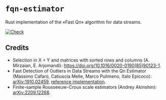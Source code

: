 # `fqn-estimator`

Rust implementation of the «Fast Qn» algorithm for data streams.

[![Check](https://github.com/eigenein/rust-fqn-estimator/actions/workflows/check.yaml/badge.svg)](https://github.com/eigenein/rust-fqn-estimator/actions/workflows/check.yaml)

## Credits

- Selection in X + Y and matrices with sorted rows and columns (A. Mirzaian, E. Arjomandi): <https://doi.org/10.1016/0020-0190(85)90123-1>.
- Fast Detection of Outliers in Data Streams with the Qn Estimator (Massimo Cafaro, Catiuscia Melle, Marco Pulimeno, Italo Epicoco): [arXiv:1910.02459](https://doi.org/10.48550/arXiv.1910.02459), [reference implementation](https://github.com/cafaro/FQN).
- Finite-sample Rousseeuw-Croux scale estimators (Andrey Akinshin): [arXiv:2209.12268](https://doi.org/10.48550/arXiv.2209.12268).
